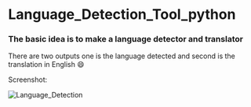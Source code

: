 # Language_Detection_Tool_python

### The basic idea is to make a language detector and translator 

There are two outputs one is the language detected and second is the translation in English :smile:

Screenshot:

![Language_Detection](images/img.jpg)
